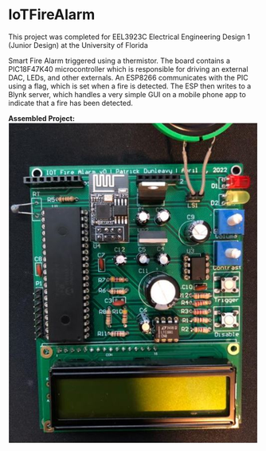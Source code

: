 # IoTFireAlarm
This project was completed for EEL3923C Electrical Engineering Design 1 (Junior Design) at the University of Florida

Smart Fire Alarm triggered using a thermistor. The board contains a PIC18F47K40 microcontroller which is responsible for driving an external DAC, LEDs, and other externals. An ESP8266 communicates with the PIC using a flag, which is set when a fire is detected. The ESP then writes to a Blynk server, which handles a very simple GUI on a mobile phone app to indicate that a fire has been detected.

**Assembled Project:**
![Assembled PCB](Photos/PCBassembled.JPG "Completed PCB")


